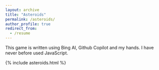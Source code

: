 ```yaml
---
layout: archive
title: "Asteroids"
permalink: /asteroids/
author_profile: true
redirect_from:
  - /resume
---
```


This game is written using Bing AI, Github Copilot and my hands. I have never before used JavaScript.

{% include asteroids.html %}
